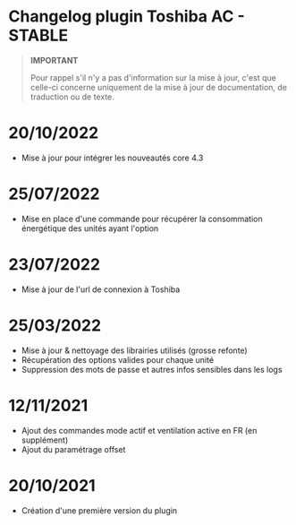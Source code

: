 # Changelog plugin Toshiba AC - STABLE  

>**IMPORTANT**
>
>Pour rappel s'il n'y a pas d'information sur la mise à jour, c'est que celle-ci concerne uniquement de la mise à jour de documentation, de traduction ou de texte.

# 20/10/2022

- Mise à jour pour intégrer les nouveautés core 4.3

# 25/07/2022

- Mise en place d'une commande pour récupérer la consommation énergétique des unités ayant l'option

# 23/07/2022

- Mise à jour de l'url de connexion à Toshiba

# 25/03/2022

- Mise à jour & nettoyage des librairies utilisés (grosse refonte)  
- Récupération des options valides pour chaque unité  
- Suppression des mots de passe et autres infos sensibles dans les logs  

# 12/11/2021  

- Ajout des commandes mode actif et ventilation active en FR (en supplément)
- Ajout du paramétrage offset

# 20/10/2021  

- Création d'une première version du plugin
